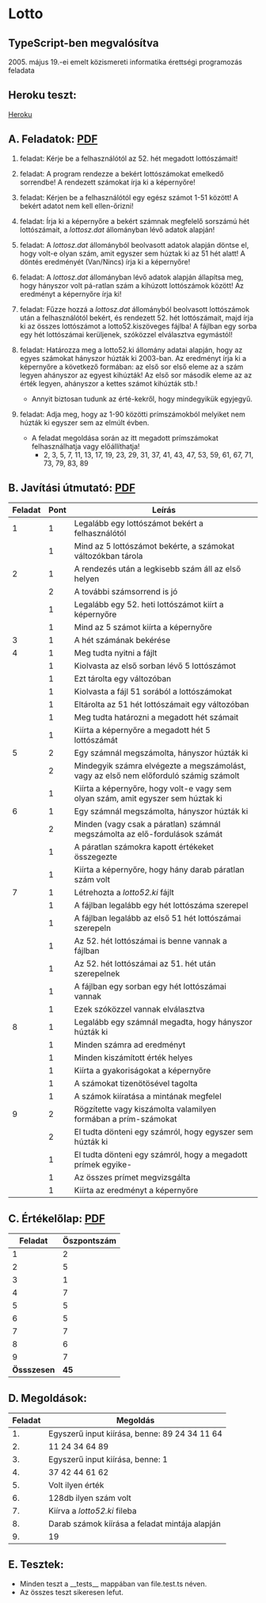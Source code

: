 # Lotto

## TypeScript-ben megvalósítva

2005\. május 19.-ei emelt közismereti informatika érettségi programozás feladata

## Heroku teszt:

[Heroku][heroku]

## A. Feladatok: [PDF][feladat]

1. feladat: Kérje be a felhasználótól az 52. hét megadott lottószámait!

2. feladat: A program rendezze a bekért lottószámokat emelkedő sorrendbe! A rendezett számokat írja ki a képernyőre!

3. feladat: Kérjen be a felhasználótól egy egész számot 1-51 között! A bekért adatot nem kell ellen-őrizni!

4. feladat: Írja ki a képernyőre a bekért számnak megfelelő sorszámú hét lottószámait, a _lottosz.dat_ állományban lévő adatok alapján!

5. feladat: A _lottosz.dat_ állományból beolvasott adatok alapján döntse el, hogy volt-e olyan szám, amit egyszer sem húztak ki az 51 hét alatt! A döntés eredményét (Van/Nincs) írja ki a képernyőre!

6. feladat: A _lottosz.dat_ állományban lévő adatok alapján állapítsa meg, hogy hányszor volt pá-ratlan szám a kihúzott lottószámok között! Az eredményt a képernyőre írja ki!

7. feladat: Fűzze hozzá a _lottosz.dat_ állományból beolvasott lottószámok után a felhasználótól bekért, és rendezett 52. hét lottószámait, majd írja ki az összes lottószámot a lotto52.kiszöveges fájlba! A fájlban egy sorba egy hét lottószámai kerüljenek, szóközzel elválasztva egymástól!

8. feladat: Határozza meg a lotto52.ki állomány adatai alapján, hogy az egyes számokat hányszor húzták ki 2003-ban. Az eredményt írja ki a képernyőre a következő formában: az első sor első eleme az a szám legyen ahányszor az egyest kihúzták! Az első sor második eleme az az érték legyen, ahányszor a kettes számot kihúzták stb.!

    - Annyit biztosan tudunk az érté-kekről, hogy mindegyikük egyjegyű.

9. feladat: Adja meg, hogy az 1-90 közötti prímszámokból melyiket nem húzták ki egyszer sem az elmúlt évben.

    - A feladat megoldása során az itt megadott prímszámokat felhasználhatja vagy előállíthatja!
        - 2, 3, 5, 7, 11, 13, 17, 19, 23, 29, 31, 37, 41, 43, 47, 53, 59, 61, 67, 71, 73, 79, 83, 89

## B. Javítási útmutató: [PDF][pontozas]

| Feladat | Pont | Leírás                                                                                |
| ------- | ---- | ------------------------------------------------------------------------------------- |
| 1       | 1    | Legalább egy lottószámot bekért a felhasználótól                                      |
|         | 1    | Mind az 5 lottószámot bekérte, a számokat változókban tárola                          |
| 2       | 1    | A rendezés után a legkisebb szám áll az első helyen                                   |
|         | 2    | A további számsorrend is jó                                                           |
|         | 1    | Legalább egy 52. heti lottószámot kiírt a képernyőre                                  |
|         | 1    | Mind az 5 számot kiírta a képernyőre                                                  |
| 3       | 1    | A hét számának bekérése                                                               |
| 4       | 1    | Meg tudta nyitni a fájlt                                                              |
|         | 1    | Kiolvasta az első sorban lévő 5 lottószámot                                           |
|         | 1    | Ezt tárolta egy változóban                                                            |
|         | 1    | Kiolvasta a fájl 51 sorából a lottószámokat                                           |
|         | 1    | Eltárolta az 51 hét lottószámait egy változóban                                       |
|         | 1    | Meg tudta határozni a megadott hét számait                                            |
|         | 1    | Kiírta a képernyőre a megadott hét 5 lottószámát                                      |
| 5       | 2    | Egy számnál megszámolta, hányszor húzták ki                                           |
|         | 2    | Mindegyik számra elvégezte a megszámolást, vagy az első nem előforduló számig számolt |
|         | 1    | Kiírta a képernyőre, hogy volt-e vagy sem olyan szám, amit egyszer sem húztak ki      |
| 6       | 1    | Egy számnál megszámolta, hányszor húzták ki                                           |
|         | 2    | Minden (vagy csak a páratlan) számnál megszámolta az elő-fordulások számát            |
|         | 1    | A páratlan számokra kapott értékeket összegezte                                       |
|         | 1    | Kiírta a képernyőre, hogy hány darab páratlan szám volt                               |
| 7       | 1    | Létrehozta a _lotto52.ki_ fájlt                                                       |
|         | 1    | A fájlban legalább egy hét lottószáma szerepel                                        |
|         | 1    | A fájlban legalább az első 51 hét lottószámai szerepeln                               |
|         | 1    | Az 52. hét lottószámai is benne vannak a fájlban                                      |
|         | 1    | Az 52. hét lottószámai az 51. hét után szerepelnek                                    |
|         | 1    | A fájlban egy sorban egy hét lottószámai vannak                                       |
|         | 1    | Ezek szóközzel vannak elválasztva                                                     |
| 8       | 1    | Legalább egy számnál megadta, hogy hányszor húzták ki                                 |
|         | 1    | Minden számra ad eredményt                                                            |
|         | 1    | Minden kiszámított érték helyes                                                       |
|         | 1    | Kiírta a gyakoriságokat a képernyőre                                                  |
|         | 1    | A számokat tizenötösével tagolta                                                      |
|         | 1    | A számok kiíratása a mintának megfelel                                                |
| 9       | 2    | Rögzítette vagy kiszámolta valamilyen formában a prím-számokat                        |
|         | 2    | El tudta dönteni egy számról, hogy egyszer sem húzták ki                              |
|         | 1    | El tudta dönteni egy számról, hogy a megadott prímek egyike-                          |
|         | 1    | Az összes prímet megvizsgálta                                                         |
|         | 1    | Kiírta az eredményt a képernyőre                                                      |

## C. Értékelőlap: [PDF][ertekelo]

| Feladat       | Öszpontszám |
| ------------- | ----------- |
| 1             | 2           |
| 2             | 5           |
| 3             | 1           |
| 4             | 7           |
| 5             | 5           |
| 6             | 5           |
| 7             | 7           |
| 8             | 6           |
| 9             | 7           |
| **Össszesen** | **45**      |

## D. Megoldások:

| Feladat | Megoldás                                       |
| ------- | ---------------------------------------------- |
| 1.      | Egyszerű input kiírása, benne: 89 24 34 11 64  |
| 2.      | 11 24 34 64 89                                 |
| 3.      | Egyszerű input kiírása, benne: 1               |
| 4.      | 37 42 44 61 62                                 |
| 5.      | Volt ilyen érték                               |
| 6.      | 128db ilyen szám volt                          |
| 7.      | Kiírva a _lotto52.ki_ fileba                   |
| 8.      | Darab számok kíírása a feladat mintája alapján |
| 9.      | 19                                             |

## E. Tesztek:

-   Minden teszt a \_\_tests\_\_ mappában van file.test.ts néven.
-   Az összes teszt sikeresen lefut.

[heroku]: https://csalexlotto.herokuapp.com/
[feladat]: http://dload.oktatas.educatio.hu/erettsegi/feladatok2005tavasz/emelt/e_info_fl.pdf
[pontozas]: http://dload.oktatas.educatio.hu/erettsegi/feladatok2005tavasz/emelt/e_info_ut.pdf
[ertekelo]: http://dload.oktatas.educatio.hu/erettsegi/feladatok2005tavasz/emelt/e_infoertekelolap_ut.pdf
